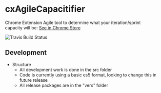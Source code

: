 # cxAgileCapacitifier
Chrome Extension Agile tool to determine what your iteration/sprint capacity will be: [See in Chrome Store](https://chrome.google.com/webstore/detail/agile-capacity-calculator/mfkaobjlalfbehnmeelanimajlpkppbe?utm_source=chrome-app-launcher-info-dialog)

![Travis Build Status](https://travis-ci.org/jasonwilczak/cxAgileCapacitifier.svg?branch=es6-imp)

## Development

* Structure
  * All development work is done in the src folder
  * Code is currently using a basic es5 format, looking to change this in future release
  * All release packages are in the "vers" folder

